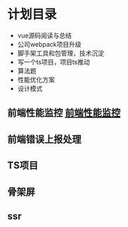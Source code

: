 # 计划目录

- vue源码阅读与总结
- 公司webpack项目升级
- 脚手架工具和包管理，技术沉淀
- 写一个ts项目，项目ts推动
- 算法题
- 性能优化方案
- 设计模式




## 前端性能监控 [前端性能监控](https://juejin.im/post/5d8cc378f265da5ba0776f36)
## 前端错误上报处理
## TS项目
## 骨架屏

## ssr


